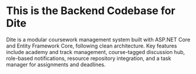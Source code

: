 # This is the Backend Codebase for Dite

Dite is a modular coursework management system built with ASP.NET Core and Entity Framework Core, following clean architecture. Key features include academy and track management, course-tagged discussion hub, role-based notifications, resource repository integration, and a task manager for assignments and deadlines.
